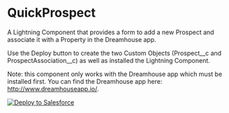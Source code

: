 # QuickProspect

A Lightning Component that provides a form to add a new Prospect and associate it with a Property in the Dreamhouse app. 

Use the Deploy button to create the two Custom Objects (Prospect__c and ProspectAssociation__c) as well as installed the Lightning Component. 

Note: this component only works with the Dreamhouse app which must be installed first. You can find the Dreamhouse app here:  http://www.dreamhouseapp.io/.

<a href="https://githubsfdeploy.herokuapp.com?owner=garazi&repo=QuickProspect">
  <img alt="Deploy to Salesforce"
       src="https://raw.githubusercontent.com/afawcett/githubsfdeploy/master/deploy.png">
</a>
